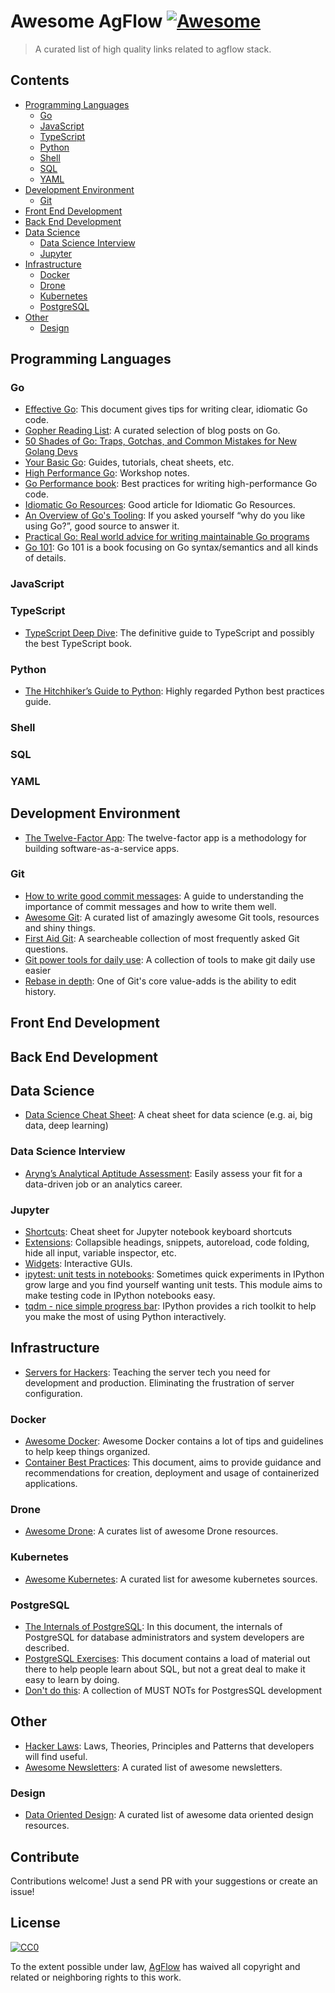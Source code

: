 # Awesome AgFlow [![Awesome](https://awesome.re/badge.svg)](https://awesome.re)

> A curated list of high quality links related to agflow stack.

## Contents
- [Programming Languages](#programming-languages)
  - [Go](#go)
  - [JavaScript](#javascript)
  - [TypeScript](#typescript)
  - [Python](#python)
  - [Shell](#python)
  - [SQL](#sql)
  - [YAML](#yaml)
- [Development Environment](#development-environment)
  - [Git](#git)
- [Front End Development](#front-end-development)
- [Back End Development](#back-end-development)
- [Data Science](#data-science)
  - [Data Science Interview](#data-science-interview)
  - [Jupyter](#jupyter)
- [Infrastructure](#infrastructure)
  - [Docker](#docker)
  - [Drone](#drone)
  - [Kubernetes](#kubernetes)
  - [PostgreSQL](#postgresql)
- [Other](#other)
  - [Design](#design)

## Programming Languages

### Go
- [Effective Go](https://golang.org/doc/effective_go.html): This document gives tips for writing clear, idiomatic Go code.
- [Gopher Reading List](https://github.com/enocom/gopher-reading-list): A curated selection of blog posts on Go.
- [50 Shades of Go: Traps, Gotchas, and Common Mistakes for New Golang Devs](http://devs.cloudimmunity.com/gotchas-and-common-mistakes-in-go-golang/)
- [Your Basic Go](https://yourbasic.org/golang/): Guides, tutorials, cheat sheets, etc.
- [High Performance Go](https://dave.cheney.net/high-performance-go-workshop/dotgo-paris.html): Workshop notes.
- [Go Performance book](https://github.com/dgryski/go-perfbook): Best practices for writing high-performance Go code.
- [Idiomatic Go Resources](https://medium.com/@dgryski/idiomatic-go-resources-966535376dba): Good article for Idiomatic Go Resources.
- [An Overview of Go's Tooling](https://www.alexedwards.net/blog/an-overview-of-go-tooling): If you asked yourself “why do you like using Go?”, good source to answer it.
- [Practical Go: Real world advice for writing maintainable Go programs](https://dave.cheney.net/practical-go/presentations/qcon-china.html)
- [Go 101](https://go101.org/article/101.html): Go 101 is a book focusing on Go syntax/semantics and all kinds of details.

### JavaScript

### TypeScript
- [TypeScript Deep Dive](https://github.com/basarat/typescript-book): The definitive guide to TypeScript and possibly the best TypeScript book.

### Python
- [The Hitchhiker’s Guide to Python](https://docs.python-guide.org/): Highly regarded Python best practices guide.

### Shell
### SQL
### YAML


## Development Environment
- [The Twelve-Factor App](https://12factor.net/): The twelve-factor app is a methodology for building software-as-a-service apps.

### Git
- [How to write good commit messages](https://github.com/RomuloOliveira/commit-messages-guide): A guide to understanding the importance of commit messages and how to write them well.
- [Awesome Git](https://github.com/dictcp/awesome-git): A curated list of amazingly awesome Git tools, resources and shiny things.
- [First Aid Git](http://firstaidgit.io): A searcheable collection of most frequently asked Git questions.
- [Git power tools for daily use](https://nvie.com/posts/git-power-tools/): A collection of tools to make git daily use easier
- [Rebase in depth](https://git-rebase.io/): One of Git's core value-adds is the ability to edit history.

## Front End Development
## Back End Development
## Data Science
- [Data Science Cheat Sheet](https://github.com/abhat222/Data-Science--Cheat-Sheet): A cheat sheet for data science (e.g. ai, big data, deep learning)

### Data Science Interview
- [Aryng’s Analytical Aptitude Assessment](https://aryng.com/aryngs-analytical-aptitude-assessment/): Easily assess your fit for a data-driven job or an analytics career.

### Jupyter
- [Shortcuts](https://www.cheatography.com/weidadeyue/cheat-sheets/jupyter-notebook/): Cheat sheet for Jupyter notebook keyboard shortcuts
- [Extensions](https://jupyter-contrib-nbextensions.readthedocs.io/en/latest/nbextensions.html): Collapsible headings, snippets, autoreload, code folding, hide all input, variable inspector, etc.
- [Widgets](https://ipywidgets.readthedocs.io/en/stable/examples/Widget%20Basics.html): Interactive GUIs.
- [ipytest: unit tests in notebooks](https://pypi.org/project/ipytest/): Sometimes quick experiments in IPython grow large and you find yourself wanting unit tests. This module aims to make testing code in IPython notebooks easy.
- [tqdm - nice simple progress bar](https://github.com/tqdm/tqdm#ipython-jupyter-integration): IPython provides a rich toolkit to help you make the most of using Python interactively.

## Infrastructure
- [Servers for Hackers](https://serversforhackers.com/): Teaching the server tech you need for development and production. Eliminating the frustration of server configuration.

### Docker
- [Awesome Docker](https://github.com/veggiemonk/awesome-docker): Awesome Docker contains a lot of tips and guidelines to help keep things organized.
- [Container Best Practices](http://docs.projectatomic.io/container-best-practices/): This document, aims to provide guidance and recommendations for creation, deployment and usage of containerized applications.

### Drone
- [Awesome Drone](https://github.com/drone/awesome-drone): A curates list of awesome Drone resources.

### Kubernetes
- [Awesome Kubernetes](https://github.com/ramitsurana/awesome-kubernetes): A curated list for awesome kubernetes sources.

### PostgreSQL
- [The Internals of PostgreSQL](http://www.interdb.jp/pg/index.html): In this document, the internals of PostgreSQL for database administrators and system developers are described. 
- [PostgreSQL Exercises](https://pgexercises.com/): This document contains a load of material out there to help people learn about SQL, but not a great deal to make it easy to learn by doing. 
- [Don't do this](https://wiki.postgresql.org/wiki/Don't_Do_This): A collection of MUST NOTs for PostgresSQL development

## Other
- [Hacker Laws](https://github.com/dwmkerr/hacker-laws): Laws, Theories, Principles and Patterns that developers will find useful. 
- [Awesome Newsletters](https://github.com/zudochkin/awesome-newsletters): A curated list of awesome newsletters.

### Design
- [Data Oriented Design](https://github.com/dbartolini/data-oriented-design): A curated list of awesome data oriented design resources.

## Contribute

Contributions welcome! Just a send PR with your suggestions or create an issue!


## License

[![CC0](http://mirrors.creativecommons.org/presskit/buttons/88x31/svg/cc-zero.svg)](https://creativecommons.org/publicdomain/zero/1.0)

To the extent possible under law, [AgFlow](https://github.com/agflow) has waived all copyright and
related or neighboring rights to this work.
